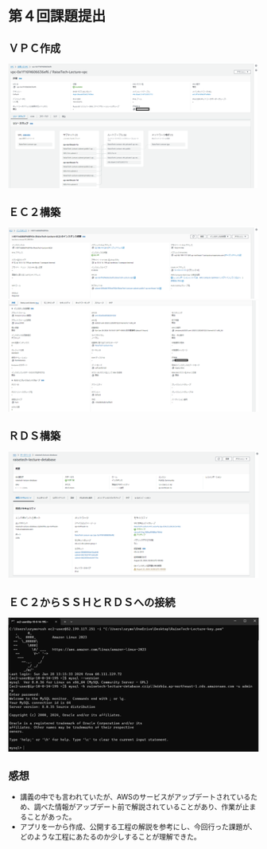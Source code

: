 # 第４回課題提出  
## ＶＰＣ作成  
![VPC作成](image/Lecture04-1(VPC).png)
## ＥＣ２構築  
![EC2構築１](image/Lecture04-2(EC2).png)![EC2構築２](image/Lecture04-3(EC2).png)
## ＲＤＳ構築  
![RDS構築](image/Lecture04-4(RDS).png)
## ＥＣ２からＳＳＨとＲＤＳへの接続  
![EC2からSSHとRDS接続](image/Lecture04-5(connect).png)
## 感想  
- 講義の中でも言われていたが、AWSのサービスがアップデートされているため、調べた情報がアップデート前で解説されていることがあり、作業が止まることがあった。  
- アプリを一から作成、公開する工程の解説を参考にし、今回行った課題が、どのような工程にあたるのか少しすることが理解できた。